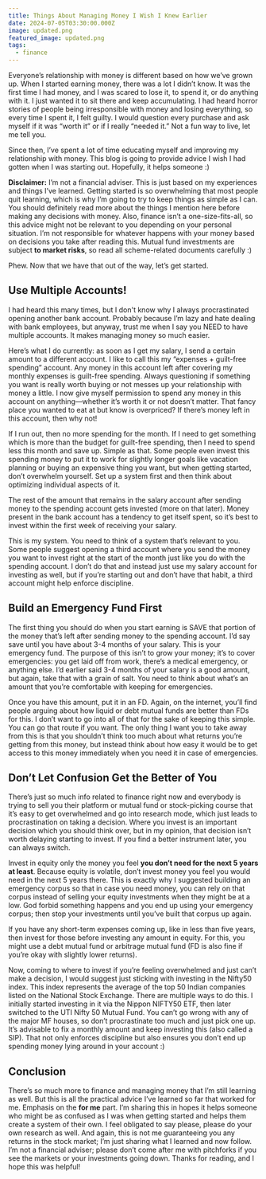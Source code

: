 ```yaml
---
title: Things About Managing Money I Wish I Knew Earlier
date: 2024-07-05T03:30:00.000Z
image: updated.png
featured_image: updated.png
tags:
  - finance
---
```

Everyone’s relationship with money is different based on how we’ve grown up. When I started earning money, there was a lot I didn’t know. It was the first time I had money, and I was scared to lose it, to spend it, or do anything with it. I just wanted it to sit there and keep accumulating. I had heard horror stories of people being irresponsible with money and losing everything, so every time I spent it, I felt guilty. I would question every purchase and ask myself if it was “worth it” or if I really “needed it.” Not a fun way to live, let me tell you.

Since then, I’ve spent a lot of time educating myself and improving my relationship with money. This blog is going to provide advice I wish I had gotten when I was starting out. Hopefully, it helps someone :)

**Disclaimer:** I’m not a financial adviser. This is just based on my experiences and things I’ve learned. Getting started is so overwhelming that most people quit learning, which is why I’m going to try to keep things as simple as I can. You should definitely read more about the things I mention here before making any decisions with money. Also, finance isn’t a one-size-fits-all, so this advice might not be relevant to you depending on your personal situation. I’m not responsible for whatever happens with your money based on decisions you take after reading this. Mutual fund investments are subject **to market risks**, so read all scheme-related documents carefully :)

Phew. Now that we have that out of the way, let’s get started.

## Use Multiple Accounts!

I had heard this many times, but I don't know why I always procrastinated opening another bank account. Probably because I’m lazy and hate dealing with bank employees, but anyway, trust me when I say you NEED to have multiple accounts. It makes managing money so much easier.

Here’s what I do currently: as soon as I get my salary, I send a certain amount to a different account. I like to call this my “expenses + guilt-free spending” account. Any money in this account left after covering my monthly expenses is guilt-free spending. Always questioning if something you want is really worth buying or not messes up your relationship with money a little. I now give myself permission to spend any money in this account on anything—whether it’s worth it or not doesn’t matter. That fancy place you wanted to eat at but know is overpriced? If there’s money left in this account, then why not!

If I run out, then no more spending for the month. If I need to get something which is more than the budget for guilt-free spending, then I need to spend less this month and save up. Simple as that. Some people even invest this spending money to put it to work for slightly longer goals like vacation planning or buying an expensive thing you want, but when getting started, don’t overwhelm yourself. Set up a system first and then think about optimizing individual aspects of it.

The rest of the amount that remains in the salary account after sending money to the spending account gets invested (more on that later). Money present in the bank account has a tendency to get itself spent, so it’s best to invest within the first week of receiving your salary.

This is my system. You need to think of a system that’s relevant to you. Some people suggest opening a third account where you send the money you want to invest right at the start of the month just like you do with the spending account. I don’t do that and instead just use my salary account for investing as well, but if you’re starting out and don’t have that habit, a third account might help enforce discipline.

## Build an Emergency Fund First

The first thing you should do when you start earning is SAVE that portion of the money that’s left after sending money to the spending account. I’d say save until you have about 3-4 months of your salary. This is your emergency fund. The purpose of this isn’t to grow your money; it’s to cover emergencies: you get laid off from work, there’s a medical emergency, or anything else. I’d earlier said 3-4 months of your salary is a good amount, but again, take that with a grain of salt. You need to think about what’s an amount that you’re comfortable with keeping for emergencies.

Once you have this amount, put it in an FD. Again, on the internet, you’ll find people arguing about how liquid or debt mutual funds are better than FDs for this. I don’t want to go into all of that for the sake of keeping this simple. You can go that route if you want. The only thing I want you to take away from this is that you shouldn’t think too much about what returns you’re getting from this money, but instead think about how easy it would be to get access to this money immediately when you need it in case of emergencies.

## Don’t Let Confusion Get the Better of You

There’s just so much info related to finance right now and everybody is trying to sell you their platform or mutual fund or stock-picking course that it’s easy to get overwhelmed and go into research mode, which just leads to procrastination on taking a decision. Where you invest is an important decision which you should think over, but in my opinion, that decision isn’t worth delaying starting to invest. If you find a better instrument later, you can always switch.

Invest in equity only the money you feel **you don’t need for the next 5 years at least**. Because equity is volatile, don’t invest money you feel you would need in the next 5 years there. This is exactly why I suggested building an emergency corpus so that in case you need money, you can rely on that corpus instead of selling your equity investments when they might be at a low. God forbid something happens and you end up using your emergency corpus; then stop your investments until you’ve built that corpus up again.

If you have any short-term expenses coming up, like in less than five years, then invest for those before investing any amount in equity. For this, you might use a debt mutual fund or arbitrage mutual fund (FD is also fine if you’re okay with slightly lower returns).

Now, coming to where to invest if you’re feeling overwhelmed and just can’t make a decision, I would suggest just sticking with investing in the Nifty50 index. This index represents the average of the top 50 Indian companies listed on the National Stock Exchange. There are multiple ways to do this. I initially started investing in it via the Nippon NIFTY50 ETF, then later switched to the UTI Nifty 50 Mutual Fund. You can’t go wrong with any of the major MF houses, so don’t procrastinate too much and just pick one up. It’s advisable to fix a monthly amount and keep investing this (also called a SIP). That not only enforces discipline but also ensures you don’t end up spending money lying around in your account :)

## Conclusion

There’s so much more to finance and managing money that I’m still learning as well. But this is all the practical advice I’ve learned so far that worked for me. Emphasis on the **for me** part. I’m sharing this in hopes it helps someone who might be as confused as I was when getting started and helps them create a system of their own. I feel obligated to say please, please do your own research as well. And again, this is not me guaranteeing you any returns in the stock market; I’m just sharing what I learned and now follow. I’m not a financial adviser; please don’t come after me with pitchforks if you see the markets or your investments going down. Thanks for reading, and I hope this was helpful!
